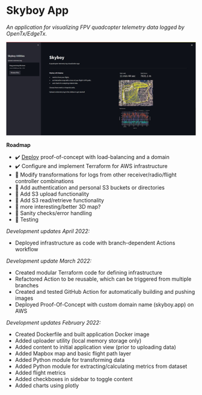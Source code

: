 # Skyboy App

_An application for visualizing FPV quadcopter telemetry data logged by OpenTx/EdgeTx._

![Development screenshot](app/src/images/skyboyapp-feb212022.jpg)

**Roadmap**

* :heavy_check_mark: [Deploy](https://skyboy.app) proof-of-concept with load-balancing and a domain
* :heavy_check_mark: Configure and implement Terraform for AWS infrastructure
* :construction: Modify transformations for logs from other receiver/radio/flight controller combinations
* :dart: Add authentication and personal S3 buckets or directories
* :dart: Add S3 upload functionality
* :dart: Add S3 read/retrieve functionality
* :dart: more interesting/better 3D map?
* :dart: Sanity checks/error handling
* :dart: Testing

_Development updates April 2022:_
* Deployed infrastructure as code with branch-dependent Actions workflow

_Development update March 2022:_
* Created modular Terraform code for defining infrastructure
* Refactored Action to be reusable, which can be triggered from multiple branches
* Created and tested GitHub Action for automatically building and pushing images 
* Deployed Proof-Of-Concept with custom domain name (skyboy.app) on AWS

_Development updates February 2022:_
* Created Dockerfile and built application Docker image
* Added uploader utility (local memory storage only)
* Added content to initial application view (prior to uploading data)
* Added Mapbox map and basic flight path layer
* Added Python module for transforming data
* Added Python module for extracting/calculating metrics from dataset
* Added flight metrics
* Added checkboxes in sidebar to toggle content
* Added charts using plotly